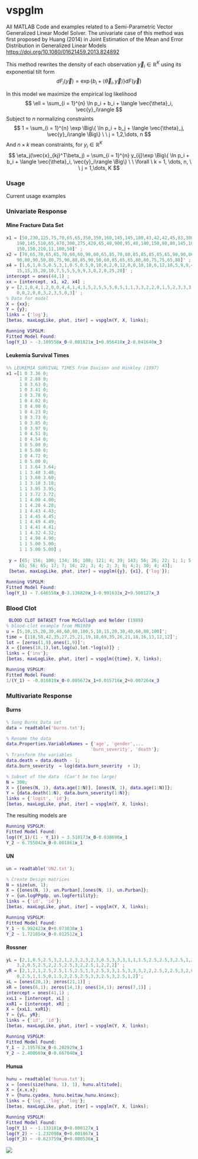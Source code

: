 #  vspglm
All MATLAB Code and examples related to a Semi-Parametric Vector Generalized Linear Model Solver. The univariate case of this method was first proposed by Huang (2014) in Joint Estimation of the Mean and Error Distribution in Generalized Linear Models https://doi.org/10.1080/01621459.2013.824892

This method rewrites the density of each observation $\vec{y}_{i} \in \mathbb{R}^{K}$ using its exponential tilt form 
$$
dF_i(\vec{y}) = \exp\Big\{b_i + \langle \vec{\theta}_i, \vec{y}\rangle\Big\}dF(\vec{y})
$$


In this model we maximize the empirical  log likelihood 
$$
\ell = \sum_{i = 1}^{n} \ln p_i + b_i + \langle \vec{\theta}_i, \vec{y}_i\rangle
$$
Subject to $n$ normalizing constraints
$$
1 = \sum_{i = 1}^{n} \exp \Big\{ \ln p_i + b_j + \langle \vec{\theta}_j, \vec{y}_i\rangle \Big\} \  \ j = 1,2,\dots, n
$$
And $n \times k$ mean constraints, for $y_i \in \mathbb{R}^K$ 
$$
\eta_j(\vec{x}_{kj}^T\beta_j) = \sum_{i = 1}^{n} y_{ij}\exp \Big\{ \ln p_i + b_i + \langle \vec{\theta}_i, \vec{y}_i\rangle \Big\}  \  \ \forall  \ k = 1, \dots, n, \  \ j = 1,\dots, K
$$




### Usage 

Current usage examples

### Univariate Response

#### Mine Fracture Data Set

```matlab
x1 = [50,230,125,75,70,65,65,350,350,160,145,145,180,43,42,42,45,83,300,...
    190,145,510,65,470,300,275,420,65,40,900,95,40,140,150,80,80,145,100,...
    150,150,210,11,100,50]' ;
x2 = [70,65,70,65,65,70,60,60,90,80,65,85,70,80,85,85,85,85,65,90,90,80,75,...
    90,80,90,50,80,75,90,88,85,90,50,60,85,65,65,80,80,75,75,65,88]' ;
x4 = [1,6,1,0.5,0.5,3,1,0.5,0.5,0,10,0,2,0,12,0,0,10,10,6,12,10,5,9,9,4,17,...
    15,15,35,20,10,7,5,5,5,9,9,3,0,2,0,25,20]' ;
intercept = ones(44,1) ;
xx = [intercept, x1, x2, x4] ;
y = [2,1,0,4,1,2,0,0,4,4,1,4,1,5,2,5,5,5,0,5,1,1,3,3,2,2,0,1,5,2,3,3,3,...
    0,0,2,0,0,3,2,3,5,0,3]' ;
% Data for model
X = {xx};
Y = {y};
links = {'log'};
[betas, maxLogLike, phat, iter] = vspglm(Y, X, links);
```

```matlab
Running VSPGLM: 
Fitted Model Found: 
log(Y_1) ~ -3.109558x_0-0.001821x_1+0.056418x_2-0.041640x_3

```

#### Leukemia Survival Times

```matlab
%% LEUKEMIA SURVIVAL TIMES from Davison and Hinkley (1997)
x1 =[1 0 3.36 0;
     1 0 2.88 0;
     1 0 3.63 0;
     1 0 3.41 0;
     1 0 3.78 0;
     1 0 4.02 0;
     1 0 4.00 0;
     1 0 4.23 0;
     1 0 3.73 0;
     1 0 3.85 0;
     1 0 3.97 0;
     1 0 4.51 0;
     1 0 4.54 0;
     1 0 5.00 0;
     1 0 5.00 0;
     1 0 4.72 0;
     1 0 5.00 0;
     1 1 3.64 3.64;
     1 1 3.48 3.48;
     1 1 3.60 3.60;
     1 1 3.18 3.18;
     1 1 3.95 3.95;
     1 1 3.72 3.72;
     1 1 4.00 4.00;
     1 1 4.28 4.28;
     1 1 4.43 4.43;
     1 1 4.45 4.45;
     1 1 4.49 4.49;
     1 1 4.41 4.41;
     1 1 4.32 4.32;
     1 1 4.90 4.90;
     1 1 5.00 5.00;
     1 1 5.00 5.00] ;
 
 y = [65; 156; 100; 134; 16; 108; 121; 4; 39; 143; 56; 26; 22; 1; 1; 5;
     65; 56; 65; 17; 7; 16; 22; 3; 4; 2; 3; 8; 4;3; 30; 4; 43];
 [betas, maxLogLike, phat, iter] = vspglm({y}, {x1}, {'log'});
```

```matlab
Running VSPGLM: 
Fitted Model Found: 
log(Y_1) ~ 7.646558x_0-3.136820x_1-0.901633x_2+0.508127x_3

```

### Blood Clot

```matlab
 BLOOD CLOT DATASET from McCullagh and Nelder (1989)
% blood-clot example from MN1989
u = [5,10,15,20,30,40,60,80,100,5,10,15,20,30,40,60,80,100]';
time = [118,58,42,35,27,25,21,19,18,69,35,26,21,18,16,13,12,12]';
lot = [zeros(1,9),ones(1,9)]';
X = {[ones(18,1),lot,log(u),lot.*log(u)]} ;
links = {'inv'};
[betas, maxLogLike, phat, iter] = vspglm({time}, X, links);
```

```matlab
Running VSPGLM: 
Fitted Model Found: 
1/(Y_1) ~ -0.016819x_0-0.005672x_1+0.015716x_2+0.007264x_3

```



### Multivariate Response 

#### Burns

```matlab
% Song Burns Data set
data = readtable('burns.txt');

% Rename the data
data.Properties.VariableNames = {'age', 'gender',...
                                'burn_severity', 'death'};
% Transform the variables 
data.death = data.death - 1;
data.burn_severity  = log(data.burn_severity  + 1);

% Subset of the data  (Can't be too large)
N = 300;
X = {[ones(N, 1), data.age(1:N)], [ones(N, 1), data.age(1:N)]};
Y = {data.death(1:N), data.burn_severity(1:N)};
links = {'logit', 'id'};
[betas, maxLogLike, phat, iter] = vspglm(Y, X, links);
```

The resulting models are

```matlab
Running VSPGLM: 
Fitted Model Found: 
log((Y_1)/(1 - Y_1)) ~ 3.510173x_0-0.038698x_1
Y_2 ~ 6.755042x_0-0.001861x_1
```

#### UN

```matlab
un = readtable('UN2.txt');

% Create Design matrices
N = size(un, 1);
X = {[ones(N, 1), un.Purban],[ones(N, 1), un.Purban]};
Y = {un.logPPgdp, un.logFertility};
links = {'id', 'id'};
[betas, maxLogLike, phat, iter] = vspglm(Y, X, links);
```

```matlab
Running VSPGLM: 
Fitted Model Found: 
Y_1 ~ 6.992423x_0+0.073030x_1
Y_2 ~ 1.721854x_0-0.012512x_1
```

#### Rossner

```matlab
yL = [2,1,0.5,2.5,3,2,1,2,3,2,3,2,3,0.5,3,3,3,1,1,1.5,2.5,2.5,3,2.5,1,2,3,...
    3,2,0.5,2.5,2,2.5,2.5,3,2,2.5,1,2,2,2]' ;
yR = [2,1,2,1,2.5,2.5,1.5,2.5,1,3,2.5,3,3,1.5,3,3,3,2,2,2.5,2,2.5,3,2,0.5,...
    0,2.5,1,1.5,0,1.5,2,2.5,2.5,3,3,2.5,3,2.5,1,2]';
xL = [ones(20,1); zeros(21,1)] ;
xR = [ones(6,1); zeros(14,1); ones(14,1); zeros(7,1)] ;
intercept = ones(41,1) ;
xxL1 = [intercept, xL] ;
xxR1 = [intercept, xR] ;
X = {xxL1, xxR1};
Y = {yL, yR};
links = {'id', 'id'};
[betas, maxLogLike, phat, iter] = vspglm(Y, X, links);
```

```matlab
Running VSPGLM: 
Fitted Model Found: 
Y_1 ~ 2.195763x_0-0.202929x_1
Y_2 ~ 2.400669x_0-0.667040x_1
```

#### Hunua

```matlab
hunu = readtable('hunua.txt');
x = [ones(size(hunu, 1), 1), hunu.altitude];
X = {x,x,x};
Y = {hunu.cyadea, hunu.beitaw,hunu.kniexc};
links = {'log', 'log', 'log'};
[betas, maxLogLike, phat, iter] = vspglm(Y, X, links);

```

```matlab
Running VSPGLM: 
Fitted Model Found: 
log(Y_1) ~ -1.133181x_0+0.000127x_1
log(Y_2) ~ -1.232098x_0+0.001867x_1
log(Y_3) ~ -0.623759x_0+0.000536x_1
```





![](C:\Users\gabri\Dropbox\sem2_2020\honours\code\vspglm\hunua.PNG)